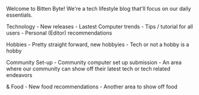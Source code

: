 Welcome to Bitten Byte!
We're a tech lifestyle blog that'll focus on our daily essentials. 

Technology
    - New releases 
    - Lastest Computer trends
    - Tips / tutorial  for all users 
    - Personal (Editor) recommendations 

Hobbies
    - Pretty straight forward, new hobbyies 
        - Tech or not a hobby is a hobby 

Community Set-up 
    - Community computer set up submission 
        - An area where our community can show off their latest tech or tech related endeavors 
    
& Food
    - New food recommendations 
    - Another area to show off food 




